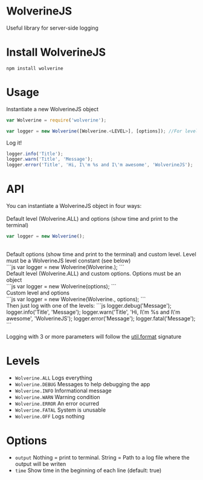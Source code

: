 WolverineJS
===========

Useful library for server-side logging

Install WolverineJS
===================

`npm install wolverine`

Usage
=====

Instantiate a new WolverineJS object

```js
var Wolverine = require('wolverine');

var logger = new Wolverine([Wolverine.<LEVEL>], [options]); //For levels and options check the sessions below
```

Log it!

```js
logger.info('Title');
logger.warn('Title', 'Message');
logger.error('Title', 'Hi, I\'m %s and I\'m awesome', 'WolverineJS');
```

API
===

You can instantiate a WolverineJS object in four ways:
<br/><br/>
Default level (Wolverine.ALL) and options (show time and print to the terminal)
<br/>
```js
var logger = new Wolverine();
```
<br/>
Default options (show time and print to the terminal) and custom level. Level must be a WolverineJS level constant (see below)
<br/>
```js
var logger = new Wolverine(Wolverine.<LEVEL>);
```
<br/>
Default level (Wolverine.ALL) and custom options. Options must be an object
<br/>
```js
var logger = new Wolverine(options);
```
<br/>
Custom level and options
<br/>
```js
var logger = new Wolverine(Wolverine.<LEVEL>, options);
```
<br/>
Then just log with one of the levels:
```js
logger.debug('Message');
logger.info('Title', 'Message');
logger.warn('Title', 'Hi, I\'m %s and I\'m awesome', 'WolverineJS');
logger.error('Message');
logger.fatal('Message');
```

Logging with 3 or more parameters will follow the [util.format](http://nodejs.org/api/util.html#util_util_format_format) signature

Levels
======

* `Wolverine.ALL` Logs everything
* `Wolverine.DEBUG` Messages to help debugging the app
* `Wolverine.INFO` Informational message
* `Wolverine.WARN` Warning condition
* `Wolverine.ERROR` An error ocurred
* `Wolverine.FATAL` System is unusable
* `Wolverine.OFF` Logs nothing

Options
=======

* `output` Nothing = print to terminal. String = Path to a log file where the output will be writen
* `time` Show time in the beginning of each line (default: true)